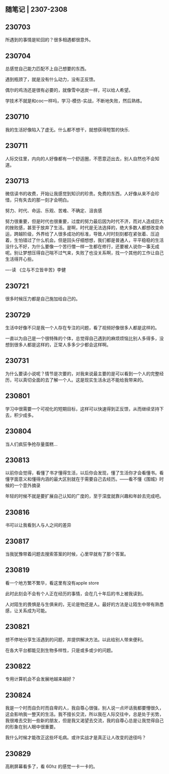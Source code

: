 ## 随笔记 | 2307-2308

## 230703

所遇到的事情是轮回的？很多相遇都很意外。

## 230704

总感觉自己能力匹配不上自己想要的东西。

遇到瓶颈了，就是没有什么动力，没有正反馈。

偶尔的鸡汤还是很有必要的，就像雪中送炭一样，可以给人希望。

学技术不就是和coc一样吗，学习-模仿-实战，不断地失败，然后熟练。

## 230710

我的生活好像陷入了虚无。什么都不想干，就想获得短暂的快乐.

## 230711

人际交往里，内向的人好像都有一个舒适圈，不愿意迈出去，别人自然也不会知道。

## 230713

微信读书的收费，开始让我感觉到知识的珍贵。免费的东西，人好像从来不会珍惜，只有失去的那一刻才会明白。

努力、时代、命运、乐观、苦难、不确定、沮丧感

努力很重要，但是时代也很重要，过度的努力最后因为时代不济，而对人造成巨大的挫败感，甚至于放弃了生活。是啊，时代是无法选择的，绝大多数人都想改变命运，跨越阶级，外界给了人很多成功的标准，导致人时时刻刻都在紧张着、压迫着，生怕错过了什么机会。但是回头仔细想想，我们都是普通人，平平稳稳的生活没什么不好，为什么要像一个苦行僧一样一生都在修行，还要被人说你一事无成呢。别让梦想压得自己喘不过气来，失败了也没关系啊，找一个其他的工作让自己生活得开心些。

—-读 《立与不立皆辛苦》李健

## 230721

很多时候压力都是自己施加给自己的。

## 230729

生活中好像不只是我一个人存在专注的问题，看了视频好像很多人都是这样的。

一直以为自己是一个很特殊的个体，总觉得自己遇到的麻烦烦恼比别人多得多，没想到很多人都是这样的，正常人多多少少都会这样啊。

## 230731

为什么要读小说呢？情节是次要的，对我来说最主要的是可以看到一个人的完整经历，可以真切全面的去了解一个人。这是现实生活永远不能给我带来的。

## 230801

学习中很需要一个可视化的短期目标，这样可以快速得到正反馈，从而继续坚持下去，积少成多。

## 230804

当人们疯狂争抢存量蛋糕…

## 230813

以前你会觉得，看懂了书才懂得生活，以后你会发现，懂了生活你才会看懂书。看懂字面意义和懂得内涵的最大区别就在于需要自己去经历。——看不懂《围城》时候的一个意外摘录

年轻的时候不就是要扩展自己认知的广度的，至于深度就靠兴趣和年龄去完成吧。

## 230816

书可以让我看到人与人之间的差异

## 230817

当我犹豫带着问题去搜索答案的时候，心里早就有了那个答案。

## 230819

看一个地方繁不繁华，看这里有没有apple store

此时此刻会不会有个人正在经历的事情，会在几十年后的书上被我读到。

人对陌生的畏惧是与生俱来的，无论是物还是人。最好的方法是让陌生中带有熟悉感，让关系成为可能。

## 230821

想不停地分享生活遇到的问题，并提供解决方法。以此给别人带来便利。

在各大平台都能见到生物多样性，只是或多或少的问题。

## 230822

专用计算机会不会发展地越来越好？

## 230824

我是一个时而自负时而自卑的人，我自尊心很强，别人说一点坏话我都要懵很久，这会影响我一整天的生活。我不擅长交流，所以我在人际交往中，总是处于劣势，我很难去交到一些新的朋友，但是我又渴望去交流，我的自尊心总是让我觉得自己的形象在别人眼中很重要。

我什么时候才能改正这些坏毛病。或许实战才是真正让人改变的途径吗？

## 230829

高刷屏幕看多了，看 60hz 的感觉一卡一卡的。